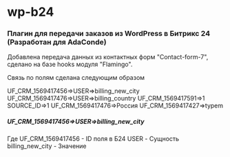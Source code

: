 # wp-b24

### Плагин для передачи заказов из WordPress в Битрикс 24 (Разработан для AdaConde)

Добавлена передача данных из контактных форм "Contact-form-7", сделано на базе hooks модуля "Flamingo".

Связь по полям сделана следующим образом

UF_CRM_1569417456=>USER=>billing_new_city
UF_CRM_1569417476=>USER=>billing_country
UF_CRM_1569417591=>1
SOURCE_ID=>1
UF_CRM_1569417476=>Россия
UF_CRM_1569417427=>typem


##### UF_CRM_1569417456=>USER=>billing_new_city
Где UF_CRM_1569417456 - ID поля в Б24
USER - Сущность
billing_new_city - Значение